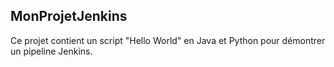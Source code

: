 ## MonProjetJenkins
Ce projet contient un script "Hello World" en Java et Python pour démontrer un pipeline Jenkins.

